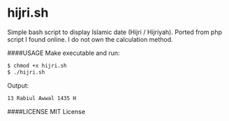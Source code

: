 hijri.sh
========

Simple bash script to display Islamic date (Hijri / Hijriyah). Ported from php script I found online. I do not own the calculation method.

####USAGE
Make executable and run:
```bash
$ chmod +x hijri.sh
$ ./hijri.sh
```

Output:
```bash
13 Rabiul Awwal 1435 H
```

####LICENSE
MIT License
